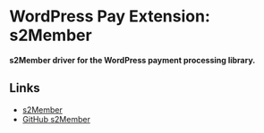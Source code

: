 # WordPress Pay Extension: s2Member

**s2Member driver for the WordPress payment processing library.**

## Links

*	[s2Member](http://www.s2member.com/)
*	[GitHub s2Member](https://github.com/websharks/s2member)
